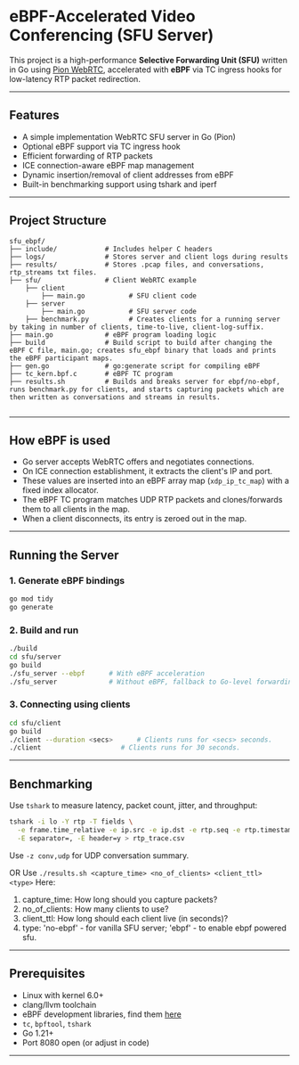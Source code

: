 # eBPF-Accelerated Video Conferencing (SFU Server)

This project is a high-performance **Selective Forwarding Unit (SFU)** written in Go using [Pion WebRTC](https://github.com/pion/webrtc), accelerated with **eBPF** via TC ingress hooks for low-latency RTP packet redirection.

---

## Features

- A simple implementation WebRTC SFU server in Go (Pion)
- Optional eBPF support via TC ingress hook
- Efficient forwarding of RTP packets
- ICE connection-aware eBPF map management
- Dynamic insertion/removal of client addresses from eBPF
- Built-in benchmarking support using tshark and iperf

---

## Project Structure

```
sfu_ebpf/
├── include/            # Includes helper C headers
├── logs/               # Stores server and client logs during results
├── results/            # Stores .pcap files, and conversations, rtp_streams txt files.
├── sfu/                # Client WebRTC example
    ├── client
        ├── main.go           # SFU client code
    ├── server
        ├── main.go           # SFU server code
    ├── benchmark.py          # Creates clients for a running server by taking in number of clients, time-to-live, client-log-suffix.
├── main.go             # eBPF program loading logic
├── build               # Build script to build after changing the eBPF C file, main.go; creates sfu_ebpf binary that loads and prints the eBPF participant maps.
├── gen.go              # go:generate script for compiling eBPF
├── tc_kern.bpf.c       # eBPF TC program
├── results.sh          # Builds and breaks server for ebpf/no-ebpf, runs benchmark.py for clients, and starts capturing packets which are then written as conversations and streams in results.


```

---

## How eBPF is used

- Go server accepts WebRTC offers and negotiates connections.
- On ICE connection establishment, it extracts the client's IP and port.
- These values are inserted into an eBPF array map (`xdp_ip_tc_map`) with a fixed index allocator.
- The eBPF TC program matches UDP RTP packets and clones/forwards them to all clients in the map.
- When a client disconnects, its entry is zeroed out in the map.

---

## Running the Server

### 1. Generate eBPF bindings

```bash
go mod tidy
go generate
```

### 2. Build and run

```bash
./build
cd sfu/server
go build
./sfu_server --ebpf      # With eBPF acceleration
./sfu_server             # Without eBPF, fallback to Go-level forwarding
```

### 3. Connecting using clients
```bash
cd sfu/client
go build
./client --duration <secs>      # Clients runs for <secs> seconds.
./client                    # Clients runs for 30 seconds.
```

---

## Benchmarking

Use `tshark` to measure latency, packet count, jitter, and throughput:

```bash
tshark -i lo -Y rtp -T fields \
  -e frame.time_relative -e ip.src -e ip.dst -e rtp.seq -e rtp.timestamp \
  -E separator=, -E header=y > rtp_trace.csv
```

Use `-z conv,udp` for UDP conversation summary.

OR
Use `./results.sh <capture_time> <no_of_clients> <client_ttl> <type>`
Here:
1. capture_time: How long should you capture packets?
2. no_of_clients: How many clients to use?
3. client_ttl: How long should each client live (in seconds)?
4. type: 'no-ebpf' - for vanilla SFU server; 'ebpf' - to enable ebpf powered sfu.

---

## Prerequisites

- Linux with kernel 6.0+
- clang/llvm toolchain
- eBPF development libraries, find them [here](https://github.com/xdp-project/xdp-tutorial/blob/main/setup_dependencies.org#packages-on-debianubuntu)
- `tc`, `bpftool`, `tshark`
- Go 1.21+
- Port 8080 open (or adjust in code)

---
